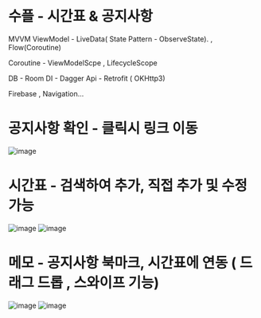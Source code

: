 # 수플 - 시간표 & 공지사항


MVVM
ViewModel - LiveData( State Pattern - ObserveState). , Flow(Coroutine)

Coroutine - ViewModelScpe , LifecycleScope

DB - Room DI - Dagger Api - Retrofit ( OKHttp3)

Firebase , Navigation...


# 공지사항 확인 - 클릭시 링크 이동
![image](https://user-images.githubusercontent.com/70006717/165784804-bf3e4a0e-55c7-45a5-a6e5-5e9a4b102f99.png)


# 시간표 - 검색하여 추가, 직접 추가 및 수정가능

![image](https://user-images.githubusercontent.com/70006717/165784912-0aeab4c6-6a96-490e-990d-d3c919dd2efc.png)
![image](https://user-images.githubusercontent.com/70006717/165784959-42d0123f-4095-44fc-8210-c20c7a0dd5eb.png)



# 메모 - 공지사항 북마크, 시간표에 연동 ( 드래그 드롭  , 스와이프 기능)

![image](https://user-images.githubusercontent.com/70006717/165784997-b28a1c4f-f0a1-4ae4-a9ec-1e76cfaa8f94.png)
![image](https://user-images.githubusercontent.com/70006717/165785049-265a2ea5-8c26-4d2e-98d9-d89644dd335e.png)
